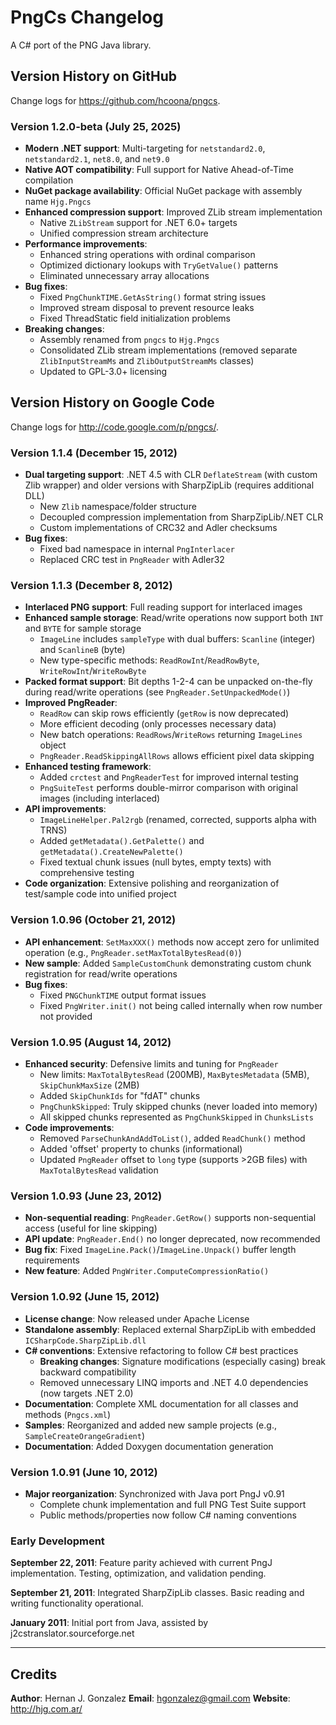 
# PngCs Changelog

A C# port of the PNG Java library.

## Version History on GitHub

Change logs for <https://github.com/hcoona/pngcs>.

### Version 1.2.0-beta (July 25, 2025)

- **Modern .NET support**: Multi-targeting for `netstandard2.0`, `netstandard2.1`, `net8.0`, and `net9.0`
- **Native AOT compatibility**: Full support for Native Ahead-of-Time compilation
- **NuGet package availability**: Official NuGet package with assembly name `Hjg.Pngcs`
- **Enhanced compression support**: Improved ZLib stream implementation
  - Native `ZLibStream` support for .NET 6.0+ targets
  - Unified compression stream architecture
- **Performance improvements**:
  - Enhanced string operations with ordinal comparison
  - Optimized dictionary lookups with `TryGetValue()` patterns
  - Eliminated unnecessary array allocations
- **Bug fixes**:
  - Fixed `PngChunkTIME.GetAsString()` format string issues
  - Improved stream disposal to prevent resource leaks
  - Fixed ThreadStatic field initialization problems
- **Breaking changes**:
  - Assembly renamed from `pngcs` to `Hjg.Pngcs`
  - Consolidated ZLib stream implementations (removed separate `ZlibInputStreamMs` and `ZlibOutputStreamMs` classes)
  - Updated to GPL-3.0+ licensing

## Version History on Google Code

Change logs for <http://code.google.com/p/pngcs/>.

### Version 1.1.4 (December 15, 2012)

- **Dual targeting support**: .NET 4.5 with CLR `DeflateStream` (with custom Zlib wrapper) and older versions with SharpZipLib (requires additional DLL)
  - New `Zlib` namespace/folder structure
  - Decoupled compression implementation from SharpZipLib/.NET CLR
  - Custom implementations of CRC32 and Adler checksums
- **Bug fixes**:
  - Fixed bad namespace in internal `PngInterlacer`
  - Replaced CRC test in `PngReader` with Adler32

### Version 1.1.3 (December 8, 2012)

- **Interlaced PNG support**: Full reading support for interlaced images
- **Enhanced sample storage**: Read/write operations now support both `INT` and `BYTE` for sample storage
  - `ImageLine` includes `sampleType` with dual buffers: `Scanline` (integer) and `ScanlineB` (byte)
  - New type-specific methods: `ReadRowInt`/`ReadRowByte`, `WriteRowInt`/`WriteRowByte`
- **Packed format support**: Bit depths 1-2-4 can be unpacked on-the-fly during read/write operations (see `PngReader.SetUnpackedMode()`)
- **Improved PngReader**:
  - `ReadRow` can skip rows efficiently (`getRow` is now deprecated)
  - More efficient decoding (only processes necessary data)
  - New batch operations: `ReadRows`/`WriteRows` returning `ImageLines` object
  - `PngReader.ReadSkippingAllRows` allows efficient pixel data skipping
- **Enhanced testing framework**:
  - Added `crctest` and `PngReaderTest` for improved internal testing
  - `PngSuiteTest` performs double-mirror comparison with original images (including interlaced)
- **API improvements**:
  - `ImageLineHelper.Pal2rgb` (renamed, corrected, supports alpha with TRNS)
  - Added `getMetadata().GetPalette()` and `getMetadata().CreateNewPalette()`
  - Fixed textual chunk issues (null bytes, empty texts) with comprehensive testing
- **Code organization**: Extensive polishing and reorganization of test/sample code into unified project

### Version 1.0.96 (October 21, 2012)

- **API enhancement**: `SetMaxXXX()` methods now accept zero for unlimited operation (e.g., `PngReader.setMaxTotalBytesRead(0)`)
- **New sample**: Added `SampleCustomChunk` demonstrating custom chunk registration for read/write operations
- **Bug fixes**:
  - Fixed `PNGChunkTIME` output format issues
  - Fixed `PngWriter.init()` not being called internally when row number not provided

### Version 1.0.95 (August 14, 2012)

- **Enhanced security**: Defensive limits and tuning for `PngReader`
  - New limits: `MaxTotalBytesRead` (200MB), `MaxBytesMetadata` (5MB), `SkipChunkMaxSize` (2MB)
  - Added `SkipChunkIds` for "fdAT" chunks
  - `PngChunkSkipped`: Truly skipped chunks (never loaded into memory)
  - All skipped chunks represented as `PngChunkSkipped` in `ChunksLists`
- **Code improvements**:
  - Removed `ParseChunkAndAddToList()`, added `ReadChunk()` method
  - Added 'offset' property to chunks (informational)
  - Updated `PngReader` offset to `long` type (supports >2GB files) with `MaxTotalBytesRead` validation

### Version 1.0.93 (June 23, 2012)

- **Non-sequential reading**: `PngReader.GetRow()` supports non-sequential access (useful for line skipping)
- **API update**: `PngReader.End()` no longer deprecated, now recommended
- **Bug fix**: Fixed `ImageLine.Pack()`/`ImageLine.Unpack()` buffer length requirements
- **New feature**: Added `PngWriter.ComputeCompressionRatio()`

### Version 1.0.92 (June 15, 2012)

- **License change**: Now released under Apache License
- **Standalone assembly**: Replaced external SharpZipLib with embedded `ICSharpCode.SharpZipLib.dll`
- **C# conventions**: Extensive refactoring to follow C# best practices
  - **Breaking changes**: Signature modifications (especially casing) break backward compatibility
  - Removed unnecessary LINQ imports and .NET 4.0 dependencies (now targets .NET 2.0)
- **Documentation**: Complete XML documentation for all classes and methods (`Pngcs.xml`)
- **Samples**: Reorganized and added new sample projects (e.g., `SampleCreateOrangeGradient`)
- **Documentation**: Added Doxygen documentation generation

### Version 1.0.91 (June 10, 2012)

- **Major reorganization**: Synchronized with Java port PngJ v0.91
  - Complete chunk implementation and full PNG Test Suite support
  - Public methods/properties now follow C# naming conventions

### Early Development

**September 22, 2011**: Feature parity achieved with current PngJ implementation. Testing, optimization, and validation pending.

**September 21, 2011**: Integrated SharpZipLib classes. Basic reading and writing functionality operational.

**January 2011**: Initial port from Java, assisted by j2cstranslator.sourceforge.net

---

## Credits

**Author**: Hernan J. Gonzalez
**Email**: <hgonzalez@gmail.com>
**Website**: <http://hjg.com.ar/>
